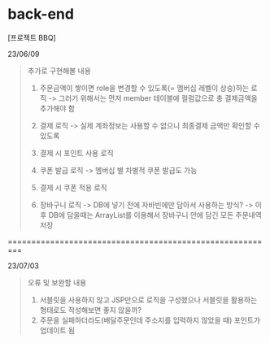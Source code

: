 # back-end

[프로젝트 BBQ]

23/06/09
> 추가로 구현해볼 내용
> 1. 주문금액이 쌓이면 role을 변경할 수 있도록(= 멤버십 레벨이 상승)하는 로직
>    -> 그러기 위해서는 먼저 member 테이블에 컬럼값으로 총 결제금액을 추가해야 함
>
> 2. 결제 로직
>    -> 실제 계좌정보는 사용할 수 없으니 최종결제 금액만 확인할 수 있도록
> 3. 결제 시 포인트 사용 로직
>
> 4. 쿠폰 발급 로직
>    -> 멤버십 별 차별적 쿠폰 발급도 가능
> 5. 결제 시 쿠폰 적용 로직
>
> 6. 장바구니 로직 
>    -> DB에 넣기 전에 자바빈에만 담아서 사용하는 방식?
>    -> 이후 DB에 담을때는 ArrayList를 이용해서 장바구니 안에 담긴 모든 주문내역 저장

=========================================================

23/07/03
> 오류 및 보완할 내용
> 1. 서블릿을 사용하지 않고 JSP만으로 로직을 구성했으나 서블릿을 활용하는 형태로도 작성해보면 좋지 않을까?
> 2. 주문을 실패하더라도(배달주문인데 주소지를 입력하지 않았을 때) 포인트가 업데이트 됨
